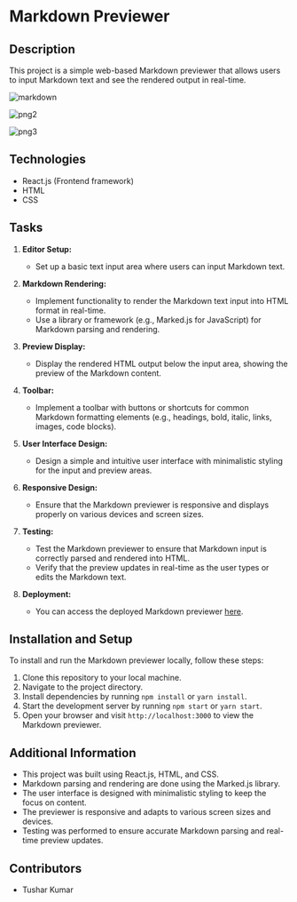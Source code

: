 # Markdown Previewer

## Description
This project is a simple web-based Markdown previewer that allows users to input Markdown text and see the rendered output in real-time.

![markdown](https://github.com/Tushaarxr/Markdowner/assets/129363731/ce8aecbd-7ee2-4d8f-831e-c3c2e89e3762)

![png2](https://github.com/Tushaarxr/Markdowner/assets/129363731/c1ba2393-f2e5-45cb-bc37-372580c8111c)

![png3](https://github.com/Tushaarxr/Markdowner/assets/129363731/5af6f29e-817a-4bd2-b89c-b7f9a20e29a8)

## Technologies
- React.js (Frontend framework)
- HTML
- CSS

## Tasks
1. **Editor Setup:**
   - Set up a basic text input area where users can input Markdown text.

2. **Markdown Rendering:**
   - Implement functionality to render the Markdown text input into HTML format in real-time.
   - Use a library or framework (e.g., Marked.js for JavaScript) for Markdown parsing and rendering.

3. **Preview Display:**
   - Display the rendered HTML output below the input area, showing the preview of the Markdown content.

4. **Toolbar:**
   - Implement a toolbar with buttons or shortcuts for common Markdown formatting elements (e.g., headings, bold, italic, links, images, code blocks).

5. **User Interface Design:**
   - Design a simple and intuitive user interface with minimalistic styling for the input and preview areas.

6. **Responsive Design:**
   - Ensure that the Markdown previewer is responsive and displays properly on various devices and screen sizes.

7. **Testing:**
   - Test the Markdown previewer to ensure that Markdown input is correctly parsed and rendered into HTML.
   - Verify that the preview updates in real-time as the user types or edits the Markdown text.

8. **Deployment:**
   - You can access the deployed Markdown previewer [here](https://markdowner-xi.vercel.app/).

## Installation and Setup
To install and run the Markdown previewer locally, follow these steps:
1. Clone this repository to your local machine.
2. Navigate to the project directory.
3. Install dependencies by running `npm install` or `yarn install`.
4. Start the development server by running `npm start` or `yarn start`.
5. Open your browser and visit `http://localhost:3000` to view the Markdown previewer.

## Additional Information
- This project was built using React.js, HTML, and CSS.
- Markdown parsing and rendering are done using the Marked.js library.
- The user interface is designed with minimalistic styling to keep the focus on content.
- The previewer is responsive and adapts to various screen sizes and devices.
- Testing was performed to ensure accurate Markdown parsing and real-time preview updates.

## Contributors
- Tushar Kumar


